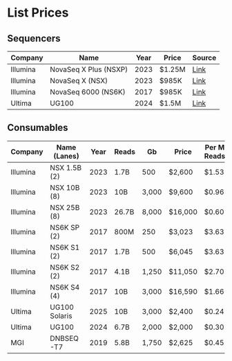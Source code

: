 # List Prices

## Sequencers

| Company  | Name                  | Year | Price  | Source                                                               |
|----------|-----------------------|------|--------|----------------------------------------------------------------------|
| Illumina | NovaSeq X Plus (NSXP) | 2023 | $1.25M | [Link](https://genohub.com/ngs-sequencer/3/illumina-novaseq-x-plus/) |
| Illumina | NovaSeq X (NSX)       | 2023 | $985K  | [Link](https://genohub.com/ngs-sequencer/2/illumina-novaseq-x/)      |
| Illumina | NovaSeq 6000 (NS6K)   | 2017 | $985K  | [Link](https://genohub.com/ngs-sequencer/5/illumina-novaseq-6000/)   |
| Ultima   | UG100                 | 2024 | $1.5M  | [Link](https://genohub.com/ngs-sequencer/37/ultima-genomics-ug-100/) |

## Consumables

| Company  | Name (Lanes)  | Year | Reads | Gb    | Price   | Per M Reads | Per Gb | Source                                                                            |
|----------|---------------|------|-------|-------|---------|-------------|--------|-----------------------------------------------------------------------------------|
| Illumina | NSX 1.5B (2)  | 2023 | 1.7B  | 500   | $2,600  | $1.53       | $5.2   | [Link](https://genohub.com/ngs-sequencer/3/illumina-novaseq-x-plus/)              |
| Illumina | NSX 10B (8)   | 2023 | 10B   | 3,000 | $9,600  | $0.96       | $3.2   | [Link](https://genohub.com/ngs-sequencer/3/illumina-novaseq-x-plus/)              |
| Illumina | NSX 25B (8)   | 2023 | 26.7B | 8,000 | $16,000 | $0.60       | $2.0   | [Link](https://genohub.com/ngs-sequencer/3/illumina-novaseq-x-plus/)              |
| Illumina | NS6K SP (2)   | 2017 | 800M  | 250   | $3,023  | $3.63       | $12.1  | [Link](https://genohub.com/ngs-sequencer/5/illumina-novaseq-6000/)                |
| Illumina | NS6K S1 (2)   | 2017 | 1.7B  | 500   | $6,045  | $3.63       | $12.1  | [Link](https://genohub.com/ngs-sequencer/5/illumina-novaseq-6000/)                |
| Illumina | NS6K S2 (2)   | 2017 | 4.1B  | 1,250 | $11,050 | $2.70       | $8.8   | [Link](https://genohub.com/ngs-sequencer/5/illumina-novaseq-6000/)                |
| Illumina | NS6K S4 (4)   | 2017 | 10B   | 3,000 | $16,590 | $1.66       | $5.5   | [Link](https://genohub.com/ngs-sequencer/5/illumina-novaseq-6000/)                |
| Ultima   | UG100 Solaris | 2025 | 10B   | 3,000 | $2,400  | $0.24       | $0.8   | [Link](https://www.ultimagenomics.com/products/ug-100-sequencing-platform/)       |
| Ultima   | UG100         | 2024 | 6.7B  | 2,000 | $2,000  | $0.30       | $1.0   | [Link](https://www.ultimagenomics.com/products/ug-100-sequencing-platform/)       |
| MGI      | DNBSEQ-T7     | 2019 | 5.8B  | 1,750 | $2,625  | $0.45       | $1.5   | [Link](https://www.completegenomics.com/products/sequencing-platforms/dnbseq-t7/) |
